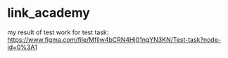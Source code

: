 # link_academy
my result of test work for test task:
https://www.figma.com/file/Mfjlw4bCRN4Hj01ngYN3KN/Test-task?node-id=0%3A1
